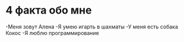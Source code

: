 # 4 факта обо мне

-Меня зовут Алена
-Я умею игарть в шахматы
-У меня есть собака Кокос
-Я люблю программирование